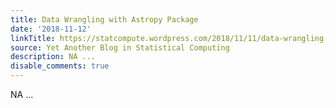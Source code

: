 ```yaml
---
title: Data Wrangling with Astropy Package
date: '2018-11-12'
linkTitle: https://statcompute.wordpress.com/2018/11/11/data-wrangling-with-astropy-package/
source: Yet Another Blog in Statistical Computing
description: NA ...
disable_comments: true
---
```

NA ...